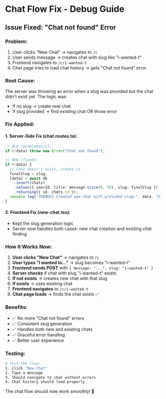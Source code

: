 # Chat Flow Fix - Debug Guide

## Issue Fixed: "Chat not found" Error

### Problem:
1. User clicks "New Chat" → navigates to `/c`
2. User sends message → creates chat with slug like "i-wanted-t"
3. Frontend navigates to `/c/i-wanted-t`
4. Chat page tries to load chat history → gets "Chat not found" error

### Root Cause:
The server was throwing an error when a slug was provided but the chat didn't exist yet. The logic was:
- If no slug → create new chat
- If slug provided → find existing chat OR throw error

### Fix Applied:

#### 1. Server-Side Fix (chat.routes.ts):
```typescript
// OLD (problematic):
if (!data) throw new Error("Chat not found");

// NEW (fixed):
if (!data) {
  // Chat doesn't exist, create it
  finalSlug = slug;
  [data] = await db
    .insert(chats)
    .values({ userId, title: message.slice(0, 50), slug: finalSlug })
    .returning({ id: chats.id });
  console.log("[DEBUG] Created new chat with provided slug:", data, "Slug:", finalSlug);
}
```

#### 2. Frontend Fix (new-chat.tsx):
- Kept the slug generation logic
- Server now handles both cases: new chat creation and existing chat finding

### How It Works Now:

1. **User clicks "New Chat"** → navigates to `/c`
2. **User types "I wanted to..."** → slug becomes "i-wanted-t"
3. **Frontend sends POST** with `{ message: "...", slug: "i-wanted-t" }`
4. **Server checks** if chat with slug "i-wanted-t" exists
5. **If not exists** → creates new chat with that slug
6. **If exists** → uses existing chat
7. **Frontend navigates** to `/c/i-wanted-t`
8. **Chat page loads** → finds the chat exists ✅

### Benefits:
- ✅ No more "Chat not found" errors
- ✅ Consistent slug generation
- ✅ Handles both new and existing chats
- ✅ Graceful error handling
- ✅ Better user experience

### Testing:
```bash
# Test the flow:
1. Click "New Chat"
2. Type a message
3. Should navigate to chat without errors
4. Chat history should load properly
```

The chat flow should now work smoothly! 🎉 